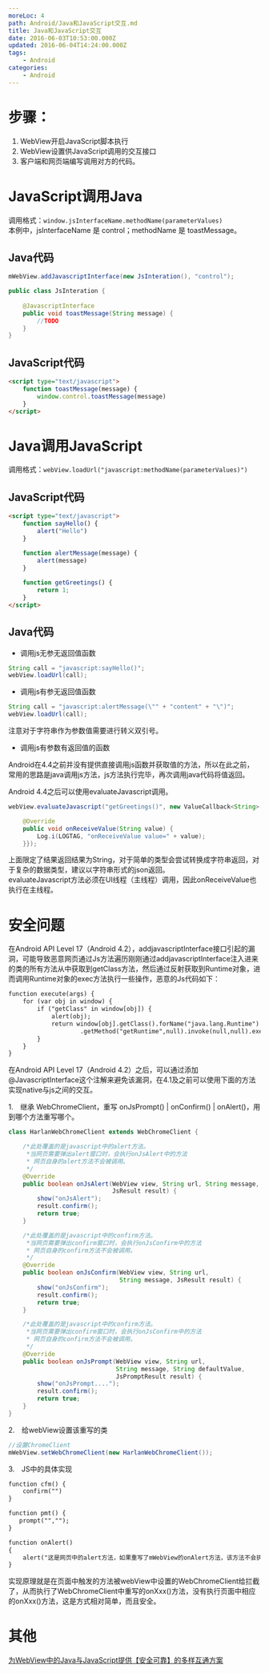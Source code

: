 ```yaml
---
moreLoc: 4
path: Android/Java和JavaScript交互.md
title: Java和JavaScript交互
date: 2016-06-03T10:53:00.000Z
updated: 2016-06-04T14:24:00.000Z
tags:
    - Android
categories:
    - Android
---
```


# 步骤：
1. WebView开启JavaScript脚本执行  
2. WebView设置供JavaScript调用的交互接口  
3. 客户端和网页端编写调用对方的代码。

<!--more-->


# JavaScript调用Java

调用格式：`window.jsInterfaceName.methodName(parameterValues)`  
本例中，jsInterfaceName 是 control；methodName 是 toastMessage。

## Java代码
```java
mWebView.addJavascriptInterface(new JsInteration(), "control");
```
```java
public class JsInteration {
      
	@JavascriptInterface
	public void toastMessage(String message) {
		//TODO
	}
}
```

## JavaScript代码
```html
<script type="text/javascript">
    function toastMessage(message) {
        window.control.toastMessage(message)
    }
</script>
```

# Java调用JavaScript
调用格式：`webView.loadUrl("javascript:methodName(parameterValues)")`
## JavaScript代码
```html
<script type="text/javascript">
    function sayHello() {
        alert("Hello")
    }

    function alertMessage(message) {
        alert(message)
    }
	
	function getGreetings() {
		return 1;
	}
</script>
```

## Java代码
* 调用js无参无返回值函数
```java
String call = "javascript:sayHello()";
webView.loadUrl(call);
```

* 调用js有参无返回值函数  
```java
String call = "javascript:alertMessage(\"" + "content" + "\")";
webView.loadUrl(call);
```
注意对于字符串作为参数值需要进行转义双引号。

* 调用js有参数有返回值的函数  

Android在4.4之前并没有提供直接调用js函数并获取值的方法，所以在此之前，常用的思路是java调用js方法，js方法执行完毕，再次调用java代码将值返回。

Android 4.4之后可以使用evaluateJavascript调用。
```java
webView.evaluateJavascript("getGreetings()", new ValueCallback<String>() {

	@Override
	public void onReceiveValue(String value) {
		Log.i(LOGTAG, "onReceiveValue value=" + value);
	}});
```
上面限定了结果返回结果为String，对于简单的类型会尝试转换成字符串返回，对于复杂的数据类型，建议以字符串形式的json返回。  
evaluateJavascript方法必须在UI线程（主线程）调用，因此onReceiveValue也执行在主线程。  

# 安全问题
在Android API Level 17（Android 4.2），addjavascriptInterface接口引起的漏洞，可能导致恶意网页通过Js方法遍历刚刚通过addjavascriptInterface注入进来的类的所有方法从中获取到getClass方法，然后通过反射获取到Runtime对象，进而调用Runtime对象的exec方法执行一些操作，恶意的Js代码如下：
```html
function execute(args) {
	for (var obj in window) {
		if ("getClass" in window[obj]) {
			alert(obj);
			return window[obj].getClass().forName("java.lang.Runtime")
					.getMethod("getRuntime",null).invoke(null,null).exec(args);
		}
	}
}
```
在Android API Level 17（Android 4.2）之后，可以通过添加@JavascriptInterface这个注解来避免该漏洞，在4.1及之前可以使用下面的方法实现native与js之间的交互。  

1.　继承 WebChromeClient，重写 onJsPrompt() | onConfirm() | onAlert()，用到哪个方法重写哪个。
```java
class HarlanWebChromeClient extends WebChromeClient {

	/*此处覆盖的是javascript中的alert方法。
	 *当网页需要弹出alert窗口时，会执行onJsAlert中的方法
	 * 网页自身的alert方法不会被调用。
	 */
	@Override
	public boolean onJsAlert(WebView view, String url, String message,
							 JsResult result) {
		show("onJsAlert");
		result.confirm();
		return true;
	}

	/*此处覆盖的是javascript中的confirm方法。
	 *当网页需要弹出confirm窗口时，会执行onJsConfirm中的方法
	 * 网页自身的confirm方法不会被调用。
	 */
	@Override
	public boolean onJsConfirm(WebView view, String url,
							   String message, JsResult result) {
		show("onJsConfirm");
		result.confirm();
		return true;
	}

	/*此处覆盖的是javascript中的confirm方法。
	 *当网页需要弹出confirm窗口时，会执行onJsConfirm中的方法
	 * 网页自身的confirm方法不会被调用。
	 */
	@Override
	public boolean onJsPrompt(WebView view, String url,
							  String message, String defaultValue,
							  JsPromptResult result) {
		show("onJsPrompt....");
		result.confirm();
		return true;
	}
}
```

2.　给webView设置该重写的类
```java
//设置ChromeClient
mWebView.setWebChromeClient(new HarlanWebChromeClient());
```

3.　JS中的具体实现
```html
function cfm() {
	confirm("")
}

function pmt() {
   prompt("","");
}

function onAlert()
{
	alert("这是网页中的alert方法，如果重写了mWebView的onAlert方法，该方法不会执行");
}
```
实现原理就是在页面中触发的方法被webView中设置的WebChromeClient给拦截了，从而执行了WebChromeClient中重写的onXxx()方法，没有执行页面中相应的onXxx()方法，这是方式相对简单，而且安全。

# 其他
[为WebView中的Java与JavaScript提供【安全可靠】的多样互通方案](https://github.com/pedant/safe-java-js-webview-bridge)

